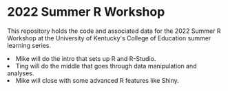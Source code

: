 # 2022 Summer R Workshop

This repository holds the code and associated data for the 2022 Summer R Workshop at the University of Kentucky's College of Education summer learning series.

<li>Mike will do the intro that sets up R and R-Studio.
<li>Ting will do the middle that goes through data manipulation and analyses.
<li>Mike will close with some advanced R features like Shiny.

